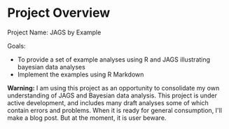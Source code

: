 # Project Overview

Project Name: JAGS by Example

Goals:

* To provide a set of example analyses using R and JAGS illustrating bayesian
  data analyses
* Implement the examples using R Markdown


**Warning:** I am using this project as an opportunity to consolidate my
own understanding of JAGS and Bayesian data analysis. 
This project is under active development, and includes many draft analyses some
of which contain errors and problems.
When it is ready for general consumption, I'll make a blog post.
But at the moment, it is user beware.

